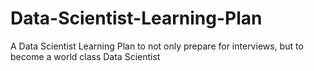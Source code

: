 # Data-Scientist-Learning-Plan
A Data Scientist Learning Plan to not only prepare for interviews, but to become a world class Data Scientist
